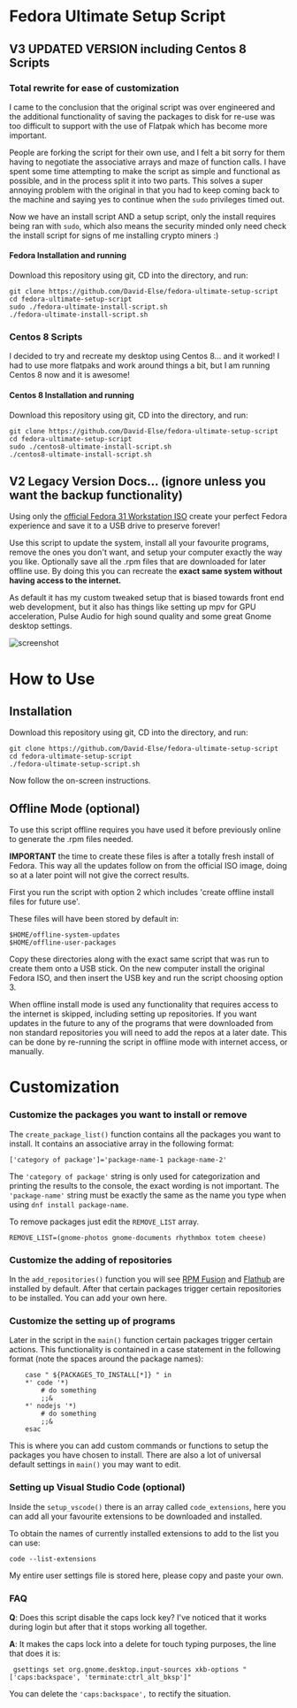 # Fedora Ultimate Setup Script

## V3 UPDATED VERSION including Centos 8 Scripts

### Total rewrite for ease of customization

I came to the conclusion that the original script was over engineered and the
additional functionality of saving the packages to disk for re-use was too
difficult to support with the use of Flatpak which has become more important.

People are forking the script for their own use, and I felt a bit sorry for them
having to negotiate the associative arrays and maze of function calls. I have
spent some time attempting to make the script as simple and functional as
possible, and in the process split it into two parts. This solves a super
annoying problem with the original in that you had to keep coming back to the
machine and saying yes to continue when the `sudo` privileges timed out.

Now we have an install script AND a setup script, only the install requires
being ran with `sudo`, which also means the security minded only need check the
install script for signs of me installing crypto miners :)

#### Fedora Installation and running

Download this repository using git, CD into the directory, and run:

```
git clone https://github.com/David-Else/fedora-ultimate-setup-script
cd fedora-ultimate-setup-script
sudo ./fedora-ultimate-install-script.sh
./fedora-ultimate-install-script.sh
```

### Centos 8 Scripts

I decided to try and recreate my desktop using Centos 8... and it worked! I had
to use more flatpaks and work around things a bit, but I am running Centos 8 now
and it is awesome!

#### Centos 8 Installation and running

Download this repository using git, CD into the directory, and run:

```
git clone https://github.com/David-Else/fedora-ultimate-setup-script
cd fedora-ultimate-setup-script
sudo ./centos8-ultimate-install-script.sh
./centos8-ultimate-install-script.sh
```

## V2 Legacy Version Docs... (ignore unless you want the backup functionality)

Using only the [official Fedora 31 Workstation ISO](https://getfedora.org)
create your perfect Fedora experience and save it to a USB drive to preserve
forever!

Use this script to update the system, install all your favourite programs,
remove the ones you don't want, and setup your computer exactly the way you
like. Optionally save all the .rpm files that are downloaded for later offline
use. By doing this you can recreate the **exact same system without having
access to the internet.**

As default it has my custom tweaked setup that is biased towards front end web
development, but it also has things like setting up mpv for GPU acceleration,
Pulse Audio for high sound quality and some great Gnome desktop settings.

![screenshot](https://github.com/David-Else/fedora-ultimate-setup-script/blob/master/script-screenshot.png)

# How to Use

## Installation

Download this repository using git, CD into the directory, and run:

```
git clone https://github.com/David-Else/fedora-ultimate-setup-script
cd fedora-ultimate-setup-script
./fedora-ultimate-setup-script.sh
```

Now follow the on-screen instructions.

## Offline Mode (optional)

To use this script offline requires you have used it before previously online to
generate the .rpm files needed.

**IMPORTANT** the time to create these files is after a totally fresh install of
Fedora. This way all the updates follow on from the official ISO image, doing so
at a later point will not give the correct results.

First you run the script with option 2 which includes 'create offline install
files for future use'.

These files will have been stored by default in:

```
$HOME/offline-system-updates
$HOME/offline-user-packages
```

Copy these directories along with the exact same script that was run to create
them onto a USB stick. On the new computer install the original Fedora ISO, and
then insert the USB key and run the script choosing option 3.

When offline install mode is used any functionality that requires access to the
internet is skipped, including setting up repositories. If you want updates in
the future to any of the programs that were downloaded from non standard
repositories you will need to add the repos at a later date. This can be done by
re-running the script in offline mode with internet access, or manually.

# Customization

### Customize the packages you want to install or remove

The `create_package_list()` function contains all the packages you want to
install. It contains an associative array in the following format:

```
['category of package']='package-name-1 package-name-2'
```

The `'category of package'` string is only used for categorization and printing
the results to the console, the exact wording is not important. The
`'package-name'` string must be exactly the same as the name you type when using
`dnf install package-name`.

To remove packages just edit the `REMOVE_LIST` array.

```
REMOVE_LIST=(gnome-photos gnome-documents rhythmbox totem cheese)
```

### Customize the adding of repositories

In the `add_repositories()` function you will see
[RPM Fusion](https://rpmfusion.org/) and [Flathub](https://flathub.org/home) are
installed by default. After that certain packages trigger certain repositories
to be installed. You can add your own here.

### Customize the setting up of programs

Later in the script in the `main()` function certain packages trigger certain
actions. This functionality is contained in a case statement in the following
format (note the spaces around the package names):

```
    case " ${PACKAGES_TO_INSTALL[*]} " in
    *' code '*)
        # do something
        ;;&
    *' nodejs '*)
        # do something
        ;;&
    esac
```

This is where you can add custom commands or functions to setup the packages you
have chosen to install. There are also a lot of universal default settings in
`main()` you may want to edit.

### Setting up Visual Studio Code (optional)

Inside the `setup_vscode()` there is an array called `code_extensions`, here you
can add all your favourite extensions to be downloaded and installed.

To obtain the names of currently installed extensions to add to the list you can
use:

```
code --list-extensions
```

My entire user settings file is stored here, please copy and paste your own.

### FAQ

**Q**: Does this script disable the caps lock key? I've noticed that it works
during login but after that it stops working all together.

**A**: It makes the caps lock into a delete for touch typing purposes, the line
that does it is:

```
 gsettings set org.gnome.desktop.input-sources xkb-options "['caps:backspace', 'terminate:ctrl_alt_bksp']"
```

You can delete the `'caps:backspace',` to rectify the situation.
